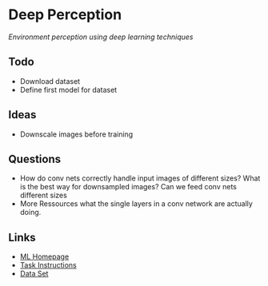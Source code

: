# Deep Perception


*Environment perception using deep learning techniques*


## Todo

- Download dataset
- Define first model for dataset

## Ideas

- Downscale images before training

## Questions
- How do conv nets correctly handle input images of different sizes? What is the best way for downsampled images? Can we feed conv nets different sizes
- More Ressources what the single layers in a conv network are actually doing.


## Links
* [ML Homepage](http://lmb.informatik.uni-freiburg.de/lectures/computer_vision_I/)
* [Task Instructions](http://ml.informatik.uni-freiburg.de/_media/teaching/ws1314/dl/10-working_phase_3.pdf)
* [Data Set](http://www.cvlibs.net/datasets/kitti/eval_object.php)


